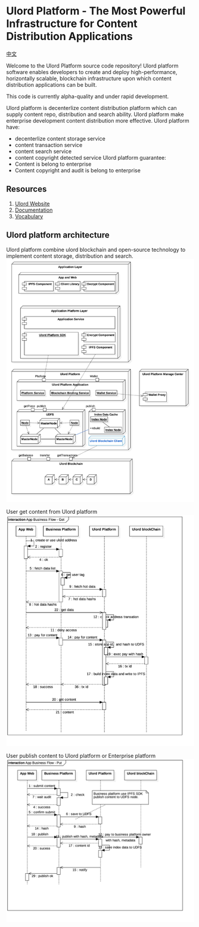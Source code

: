 # Ulord Platform - The Most Powerful Infrastructure for Content Distribution Applications
[中文](./README_zh.md)

Welcome to the Ulord Platform source code repository! Ulord platform software enables developers to create and deploy high-performance, horizontally scalable, blockchain infrastructure upon which content distribution applications can be built.

This code is currently alpha-quality and under rapid development. 

Ulord platform is decenterlize content distribution platform which can supply content repo, distribution and search ability. Ulord platform make enterprise development content distribution more effective.
Ulord platform have:
- decenterlize content storage service
- content transaction service
- content search service
- content copyright detected service
Ulord platform guarantee:
- Content is belong to enterprise
- Content copyright and audit is belong to enterprise 


## Resources
1. [Ulord Website](http://ulord.one)
2. [Documentation](https://github.com/UlordChain/documentation)
3. [Vocabulary](./vocabulary.md)

## Ulord platform architecture
Ulord platform combine ulord blockchain and open-source technology to implement content storage, distribution and search.
![architecture](images/Ulord-Arch_en.jpg)

User get content from Ulord platform
![Get content from ulord platform](images/App-Business-Flow-Get.jpg)

User publish content to Ulord platform or Enterprise platform
![publish content to ulord platform](images/App-Business-Flow-Put.jpg)

